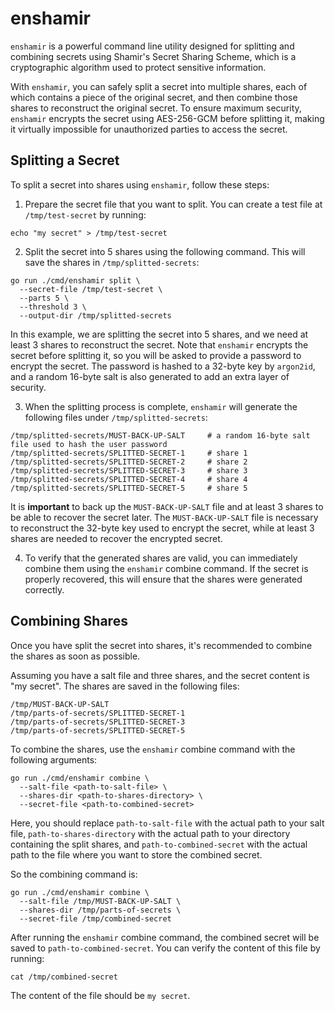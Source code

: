 # enshamir

`enshamir` is a powerful command line utility designed for splitting and combining secrets using Shamir's Secret Sharing Scheme, which is a cryptographic algorithm used to protect sensitive information. 

With `enshamir`, you can safely split a secret into multiple shares, each of which contains a piece of the original secret, and then combine those shares to reconstruct the original secret. To ensure maximum security, `enshamir` encrypts the secret using AES-256-GCM before splitting it, making it virtually impossible for unauthorized parties to access the secret.


## Splitting a Secret

To split a secret into shares using `enshamir`, follow these steps:

1. Prepare the secret file that you want to split. You can create a test file at `/tmp/test-secret` by running:

```shell
echo "my secret" > /tmp/test-secret
```

2. Split the secret into 5 shares using the following command. This will save the shares in `/tmp/splitted-secrets`:

```shell
go run ./cmd/enshamir split \
  --secret-file /tmp/test-secret \
  --parts 5 \
  --threshold 3 \
  --output-dir /tmp/splitted-secrets
```

In this example, we are splitting the secret into 5 shares, and we need at least 3 shares to reconstruct the secret.
Note that `enshamir` encrypts the secret before splitting it, so you will be asked to provide a password to encrypt the secret.
The password is hashed to a 32-byte key by `argon2id`, and a random 16-byte salt is also generated to add an extra layer of security.

3. When the splitting process is complete, `enshamir` will generate the following files under `/tmp/splitted-secrets`:

```shell
/tmp/splitted-secrets/MUST-BACK-UP-SALT     # a random 16-byte salt file used to hash the user password
/tmp/splitted-secrets/SPLITTED-SECRET-1     # share 1
/tmp/splitted-secrets/SPLITTED-SECRET-2     # share 2
/tmp/splitted-secrets/SPLITTED-SECRET-3     # share 3
/tmp/splitted-secrets/SPLITTED-SECRET-4     # share 4
/tmp/splitted-secrets/SPLITTED-SECRET-5     # share 5
```

It is **important** to back up the `MUST-BACK-UP-SALT` file and at least 3 shares to be able to recover the secret later.
The `MUST-BACK-UP-SALT` file is necessary to reconstruct the 32-byte key used to encrypt the secret, while at least 3 shares are needed to recover the encrypted secret.

4. To verify that the generated shares are valid, you can immediately combine them using the `enshamir` combine command.
If the secret is properly recovered, this will ensure that the shares were generated correctly.

## Combining Shares

Once you have split the secret into shares, it's recommended to combine the shares as soon as possible.

Assuming you have a salt file and three shares, and the secret content is "my secret". The shares are saved in the following files:

```shell
/tmp/MUST-BACK-UP-SALT
/tmp/parts-of-secrets/SPLITTED-SECRET-1
/tmp/parts-of-secrets/SPLITTED-SECRET-3
/tmp/parts-of-secrets/SPLITTED-SECRET-5
```

To combine the shares, use the `enshamir` combine command with the following arguments:

```shell
go run ./cmd/enshamir combine \
  --salt-file <path-to-salt-file> \
  --shares-dir <path-to-shares-directory> \
  --secret-file <path-to-combined-secret>
```

Here, you should replace `path-to-salt-file` with the actual path to your salt file, `path-to-shares-directory` with the 
actual path to your directory containing the split shares, and `path-to-combined-secret` with the actual path to the file 
where you want to store the combined secret.

So the combining command is:

```shell
go run ./cmd/enshamir combine \
  --salt-file /tmp/MUST-BACK-UP-SALT \
  --shares-dir /tmp/parts-of-secrets \
  --secret-file /tmp/combined-secret
```

After running the `enshamir` combine command, the combined secret will be saved to `path-to-combined-secret`. You can 
verify the content of this file by running:

```shell
cat /tmp/combined-secret
```

The content of the file should be `my secret`.
